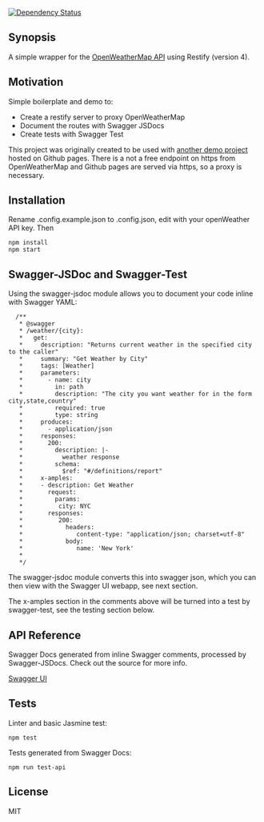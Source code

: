 [![Dependency Status](https://david-dm.org/kaleguy/simpleweatherproxy.svg)](https://david-dm.org/kaleguy/simpleweatherproxy)

## Synopsis

A simple wrapper for the [OpenWeatherMap API](https://openweathermap.org/api) using Restify (version 4).

## Motivation

Simple boilerplate and demo to:

* Create a restify server to proxy OpenWeatherMap
* Document the routes with Swagger JSDocs
* Create tests with Swagger Test

This project was originally created to be used with 
[another demo project](https://github.com/kaleguy/simpleng2admin) hosted on Github pages.
There is a not a free endpoint on https from OpenWeatherMap and Github pages are served
via https, so a proxy is necessary.


## Installation

Rename .config.example.json to .config.json, edit with your openWeather API key. Then

```
npm install
npm start
```

## Swagger-JSDoc and Swagger-Test

Using the swagger-jsdoc module allows you to document your code inline with Swagger YAML:

```
  /**
   * @swagger
   * /weather/{city}:
   *   get:
   *     description: "Returns current weather in the specified city to the caller"
   *     summary: "Get Weather by City"
   *     tags: [Weather]
   *     parameters:
   *       - name: city
   *         in: path
   *         description: "The city you want weather for in the form city,state,country"
   *         required: true
   *         type: string
   *     produces:
   *       - application/json
   *     responses:
   *       200:
   *         description: |-
   *           weather response
   *         schema:
   *           $ref: "#/definitions/report"
   *     x-amples:
   *     - description: Get Weather
   *       request:
   *         params:
   *          city: NYC
   *       responses:
   *          200:
   *            headers:
   *               content-type: "application/json; charset=utf-8"
   *            body:
   *               name: 'New York'
   *
   */
```
The swagger-jsdoc module converts this into swagger json, which you can then view with the Swagger UI webapp, see next
section.

The x-amples section in the comments above will be turned into a test by swagger-test, see the testing section below.

## API Reference

Swagger Docs generated from inline Swagger comments, processed by Swagger-JSDocs. 
Check out the source for more info. 

[Swagger UI](https://tranquil-headland-86417.herokuapp.com/public/swagger/index.html)

## Tests

Linter and basic Jasmine test:
```
npm test
```
Tests generated from Swagger Docs:
```
npm run test-api
```

## License

MIT

